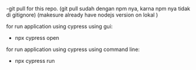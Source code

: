 -git pull for this repo. 
(git pull sudah dengan npm nya, karna npm nya tidak di gitignore) (makesure already have nodejs version on lokal )

for run application using cypress using gui:
- npx cypress open


for run application using cypress using command line:
- npx cypress run
